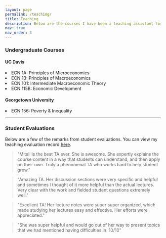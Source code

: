 ```yaml
---
layout: page
permalink: /teaching/
title: Teaching
description: Below are the courses I have been a teaching assistant for.
nav: true
nav_order: 3
---
```


<h3> Undergraduate Courses </h3>
<h4><b> UC Davis </b></h4>

<li>ECN 1A: Principles of Microeconomics</li>

<li>ECN 1B: Principles of Macroeconomics</li>

<li>ECN 101: Intermediate Macroeconomic Theory</li>

<li>ECN 115B: Economic Development</li>

<h4><b>Georgetown University</b></h4>

<li>ECN 156: Poverty & Inequality</li>

---

<h3> Student Evaluations</h3>
Below are a few of the remarks from student evaluations. You can view my teaching evaluation record <a href="/assets/pdf/evals.pdf">here</a>.

> "Mitali is the best TA ever. She is awesome. She expertly explains the course content in a way that students can understand, and then apply on their own. Truly a phenomenal TA who works
hard to help student grow."

> "Amazing TA. Her discussion sections were very specific and helpful and sometimes I thought of it more helpful than the actual lectures. Very clear with the work and fielded student questions
extremely well."

> "Excellent TA! Her lecture notes were super super organized, which made studying her lectures easy and effective. Her efforts were appreciated."

> "She was super helpful and would go out of her way to present topics that we had mentioned having difficulties in. 10/10"